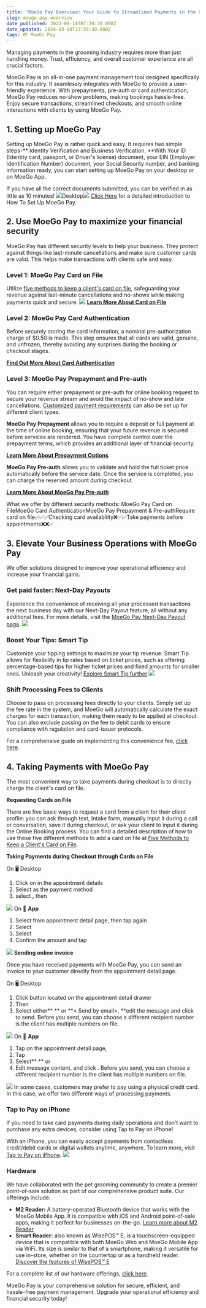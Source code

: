 ```yaml
---
title: "MoeGo Pay Overview: Your Guide to Streamlined Payments in the Grooming Industry"
slug: moego-pay-overview
date_published: 2023-09-18T07:20:30.000Z
date_updated: 2024-03-08T13:55:30.000Z
tags: 💳 MoeGo Pay
---
```


Managing payments in the grooming industry requires more than just handling money. Trust, efficiency, and overall customer experience are all crucial factors.

MoeGo Pay is an all-in-one payment management tool designed specifically for this industry. It seamlessly integrates with MoeGo to provide a user-friendly experience. With prepayments, pre-auth or card authentication, MoeGo Pay reduces no-show problems, making bookings hassle-free. Enjoy secure transactions, streamlined checkouts, and smooth online interactions with clients by using MoeGo Pay.

## 1. Setting up MoeGo Pay

Setting up MoeGo Pay is rather quick and easy. It requires two simple steps-** Identity Verification and Business Verification. **With Your ID (Identity card, passport, or Driver's license) document, your EIN (Employer Identification Number) document, your Social Security number, and banking information ready, you can start setting up MoeGo Pay on your desktop or on MoeGo App.

If you have all the correct documents submitted, you can be verified in as little as 10 minutes!
![](__GHOST_URL__/content/images/2023/09/image-11.png)Desktop![](__GHOST_URL__/content/images/2024/03/CleanShot-2024-03-08-at-4.50.29@2x-1-1.png)
[Click Here](__GHOST_URL__/set-up-moego-pay/) for a detailed introduction to How To Set Up MoeGo Pay.

## 2. Use MoeGo Pay to maximize your financial security

MoeGo Pay has different security levels to help your business. They protect against things like last-minute cancellations and make sure customer cards are valid. This helps make transactions with clients safe and easy.

### Level 1: MoeGo Pay Card on File

Utilize [five methods to keep a client's card on file](__GHOST_URL__/5-ways-to-add-cards-on-file/), safeguarding your revenue against last-minute cancellations and no-shows while making payments quick and secure.
![](__GHOST_URL__/content/images/2023/09/image-15.png)
[**Learn More About Card on File**](__GHOST_URL__/moego-card-on-file/)

### Level 2: MoeGo Pay Card Authentication

Before securely storing the card information, a nominal pre-authorization charge of $0.50 is made. This step ensures that all cards are valid, genuine, and unfrozen, thereby avoiding any surprises during the booking or checkout stages.

[**Find Out More About Card Authentication**](__GHOST_URL__/moego-pay-card-authentication/)

### Level 3: MoeGo Pay Prepayment and Pre-auth

You can require either prepayment or pre-auth for online booking request to secure your revenue stream and avoid the impact of no-show and late cancellations. [Customized payment requirements](__GHOST_URL__/online-booking-payments/) can also be set up for different client types. 

**MoeGo Pay Prepayment** allows you to require a deposit or full payment at the time of online booking, ensuring that your future revenue is secured before services are rendered. You have complete control over the prepayment terms, which provides an additional layer of financial security.

[**Learn More About Prepayment Options**](__GHOST_URL__/moego-prepayment/)

**MoeGo Pay Pre-auth** allows you to validate and hold the full ticket price automatically before the service date. Once the service is completed, you can charge the reserved amount during checkout.

[**Learn More About MoeGo Pay Pre-auth**](__GHOST_URL__/moego-pay-pre-authorization/)

What we offer by different security methods:
MoeGo Pay Card on FileMoeGo Card AuthenticationMoeGo Pay Prepayment & Pre-authRequire card on file✅✅✅Checking card availability❌✅✅Take payments before appointments❌❌✅
## 3. Elevate Your Business Operations with MoeGo Pay

We offer solutions designed to improve your operational efficiency and increase your financial gains.

### Get paid faster: Next-Day Payouts

Experience the convenience of receiving all your processed transactions the next business day with our Next-Day Payout feature, all without any additional fees. For more details, visit the [MoeGo Pay Next-Day Payout page](__GHOST_URL__/next-day-payout/).
![](__GHOST_URL__/content/images/2023/09/image-12.png)
### Boost Your Tips: Smart Tip

Customize your tipping settings to maximize your tip revenue. Smart Tip allows for flexibility in tip rates based on ticket prices, such as offering percentage-based tips for higher ticket prices and fixed amounts for smaller ones. Unleash your creativity! [Explore Smart Tip further](__GHOST_URL__/smart-tip/)
![](__GHOST_URL__/content/images/2023/09/image-13.png)
### Shift Processing Fees to Clients

Choose to pass on processing fees directly to your clients. Simply set up the fee rate in the system, and MoeGo will automatically calculate the exact charges for each transaction, making them ready to be applied at checkout. You can also exclude passing on the fee to debit cards to ensure compliance with regulation and card-issuer protocols. 

For a comprehensive guide on implementing this convenience fee, [click here](__GHOST_URL__/add-a-convenience-fee-for-credit-card-payments/).

## 4. Taking Payments with MoeGo Pay

The most convenient way to take payments during checkout is to directly charge the client's card on file.

**Requesting Cards on File**

There are five basic ways to request a card from a client for their client profile: you can ask through text, Intake form, manually input it during a call or conversation, save it during checkout, or ask your client to input it during the Online Booking process. You can find a detailed description of how to use these five different methods to add a card on file at [Five Methods to Keep a Client's Card on File](__GHOST_URL__/5-ways-to-add-cards-on-file/).

**Taking Payments during Checkout through Cards on File**

On 🖥️ Desktop 

1. Click on **<Take payment>** in the appointment details
2. Select **<Credit Card>** as the payment method
3. select **<Customer card on file>,** then **<Charge>**

![](__GHOST_URL__/content/images/2024/03/CleanShot-2024-03-08-at-7.36.58.gif)
On 📱 **App**

1. Select **<Take payment>** from appointment detail page, then tap **<Take payment>** again
2. Select **<Charge Now>**
3. Select **<Customer card on file>**
4. Confirm the amount and tap **<Charge>**

![](__GHOST_URL__/content/images/2024/03/CleanShot-2024-03-08-at-7.42.40@2x.png)
**Sending online invoice**

Once you have received payments with MoeGo Pay, you can send an invoice to your customer directly from the appointment detail page. 

On 🖥️ Desktop 

1. Click **<Invoice>** button located on the appointment detail drawer
2. Then **<Send invoice>**
3. Select either** <Send by message>**  or **< Send by email>, **edit the message and click **<Confirm>** to send. Before you send, you can choose a different recipient number is the client has multiple numbers on file. 

![](__GHOST_URL__/content/images/2024/03/CleanShot-2024-03-08-at-7.46.48.gif)
On 📱 **App**

1. Tap **<Invoice>** on the appointment detail page,
2.  Tap **<Send receipt>**
3. Select** <Send by message>** or **<Send by email>**
4. Edit message content, and click **<Send>**. Before you send, you can choose a different recipient number is the client has multiple numbers on file. 

![](__GHOST_URL__/content/images/2024/03/CleanShot-2024-03-08-at-7.55.36@2x.png)
In some cases, customers may prefer to pay using a physical credit card. In this case, we offer two different ways of processing payments.

### Tap to Pay on iPhone

If you need to take card payments during daily operations and don't want to purchase any extra devices, consider using Tap to Pay on iPhone!

With an iPhone, you can easily accept payments from contactless credit/debit cards or digital wallets anytime, anywhere. To learn more, visit [Tap to Pay on iPhone](__GHOST_URL__/tap-to-pay-on-iphone/).
![](__GHOST_URL__/content/images/2023/09/image-14.png)
### Hardware

We have collaborated with the pet grooming community to create a premier point-of-sale solution as part of our comprehensive product suite. Our offerings include:

- **M2 Reader:** A battery-operated Bluetooth device that works with the MoeGo Mobile App. It is compatible with iOS and Android point-of-sale apps, making it perfect for businesses on-the-go. [Learn more about M2 Reader](__GHOST_URL__/moego-pay-m2-reader/)
- **Smart Reader:** also known as WisePOS™ E, is a touchscreen-equipped device that is compatible with both MoeGo Web and MoeGo Mobile App via WiFi. Its size is similar to that of a smartphone, making it versatile for use in-store, whether on the countertop or as a handheld reader. [Discover the features of WisePOS™ E](__GHOST_URL__/moego-pay-wisepose-reader/)

For a complete list of our hardware offerings, [click here](https://chat.openai.com/?model=gpt-4#).

MoeGo Pay is your comprehensive solution for secure, efficient, and hassle-free payment management. Upgrade your operational efficiency and financial security today!
